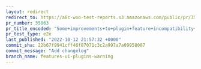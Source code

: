 ```yaml
---
layout: redirect
redirect_to: https://a8c-woo-test-reports.s3.amazonaws.com/public/pr/35063/e2e/index.html
pr_number: 35063
pr_title_encoded: "Some+improvements+to+plugin+feature+incompatibility+UI"
pr_test_type: e2e
last_published: "2022-10-12 21:57:32 +0000"
commit_sha: 22b67f9941cff46f87071c3c2a997a7a09958087
commit_message: "Add changelog"
branch_name: features-ui-plugins-warning
---
```

